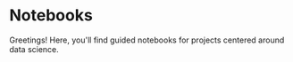 # Notebooks
Greetings! Here, you'll find guided notebooks for projects centered around data science.
